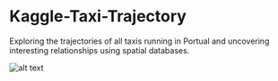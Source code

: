 # Kaggle-Taxi-Trajectory
Exploring the trajectories of all taxis running in Portual and uncovering interesting relationships using spatial databases.

![alt text]([http://url/to/img.png](https://drive.google.com/file/d/1PK9fXW6_GO3wN7-eBfNDZEDrkUk1cYQp/view?usp=sharing)https://drive.google.com/file/d/1PK9fXW6_GO3wN7-eBfNDZEDrkUk1cYQp/view?usp=sharing)
